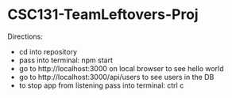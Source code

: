 # CSC131-TeamLeftovers-Proj
Directions:
  - cd into repository
  - pass into terminal: npm start
  - go to http://localhost:3000 on local browser to see hello world
  - go to http://localhost:3000/api/users to see users in the DB
  - to stop app from listening pass into terminal: ctrl c

